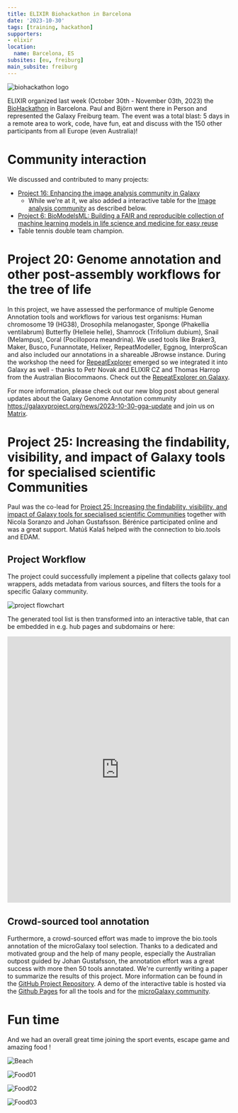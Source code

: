 ```yaml
---
title: ELIXIR Biohackathon in Barcelona
date: '2023-10-30'
tags: [training, hackathon]
supporters:
- elixir
location:
  name: Barcelona, ES
subsites: [eu, freiburg]
main_subsite: freiburg
---
```


![biohackathon logo](./bhlogolightnotx.png)


ELIXIR organized last week (October 30th - November 03th, 2023) the [BioHackathon](https://biohackathon-europe.org/index.html) in Barcelona. Paul and Björn went there in Person and represented the Galaxy Freiburg team. The event was a total blast: 5 days in a remote area to work, code, have fun, eat and discuss with the 150 other participants from all Europe (even Australia)!

# Community interaction

We discussed and contributed to many projects: 
- [Project 16: Enhancing the image analysis community in Galaxy](https://github.com/elixir-europe/biohackathon-projects-2023/tree/main/16) 
    - While we're at it, we also added a interactive table for the [Image analysis community](https://galaxyproject.github.io/galaxy_tool_extractor/imaging/) as described below.
- [Project 6: BioModelsML: Building a FAIR and reproducible collection of machine learning models in life science and medicine for easy reuse](https://github.com/elixir-europe/biohackathon-projects-2023/tree/main/6)
- Table tennis double team champion.

# Project 20: Genome annotation and other post-assembly workflows for the tree of life

In this project, we have assessed the performance of multiple Genome Annotation tools and workflows for various test organisms: Human chromosome 19 (HG38), Drosophila melanogaster, Sponge (Phakellia ventilabrum)
Butterfly (Helleie helle), Shamrock (Trifolium dubium), Snail (Melampus), Coral (Pocillopora meandrina). We used tools like Braker3, Maker, Busco, Funannotate, Helixer, RepeatModeller, Eggnog, InterproScan and also included our annotations
in a shareable JBrowse instance. During the workshop the need for [RepeatExplorer](http://repeatexplorer.org) emerged so we integrated it into Galaxy as well - thanks to Petr Novak and ELIXIR CZ and Thomas Harrop from the
Australian Biocommaons. Check out the [RepeatExplorer on Galaxy](https://usegalaxy.eu/root?tool_id=toolshed.g2.bx.psu.edu/repos/gga/repeatexplorer_clustering/repeatexplorer_clustering/2.3.8+galaxy0).

For more information, please check out our new blog post about general updates about the Galaxy Genome Annotation community https://galaxyproject.org/news/2023-10-30-gga-update and join us on [Matrix](https://matrix.to/#/#galaxy-genome-annotation_Lobby:gitter.im).


# Project 25: Increasing the findability, visibility, and impact of Galaxy tools for specialised scientific Communities

Paul was the co-lead for [Project 25: Increasing the findability, visibility, and impact of Galaxy tools for specialised scientific Communities](https://github.com/elixir-europe/biohackathon-projects-2023/tree/main/25) together with Nicola Soranzo and Johan Gustafsson. Bérénice participated online and was a great support. Matúš Kalaš helped with the connection to bio.tools and EDAM. 

## Project Workflow

The project could successfully implement a pipeline that collects galaxy tool wrappers, adds metadata from various sources, and filters the tools for a specific Galaxy community.

![project flowchart](./flowchart_paper.png)

The generated tool list is then transformed into an interactive table, that can be embedded in e.g. hub pages and subdomains or here:

<iframe
  id="inlineFrameExample"
  title="Microbial related tools"
  width="100%"
  height="600"
  frameBorder="0"
  src="https://galaxyproject.github.io/galaxy_tool_extractor/microgalaxy/">
</iframe>

## Crowd-sourced tool annotation

Furthermore, a crowd-sourced effort was made to improve the bio.tools annotation of the microGalaxy tool selection.
Thanks to a dedicated and motivated group and the help of many people, especially the Australian outpost guided by Johan Gustafsson, the annotation effort was a great success with more then 50 tools annotated.
We're currently writing a paper to summarize the results of this project. More information can be found in the [GitHub Project Repository](https://github.com/galaxyproject/galaxy_tool_extractor). A demo of the interactive table is hosted via the [Github Pages](https://galaxyproject.github.io/galaxy_tool_extractor/) for all the tools and for the  [microGalaxy community](https://galaxyproject.github.io/galaxy_tool_extractor/microgalaxy/). 

# Fun time

And we had an overall great time joining the sport events, escape game and amazing food ! 

![Beach](./p01_x.jpg)

![Food01](./p02_x.jpg)

![Food02](./p03_x.jpg)

![Food03](./p04_x.jpg)
